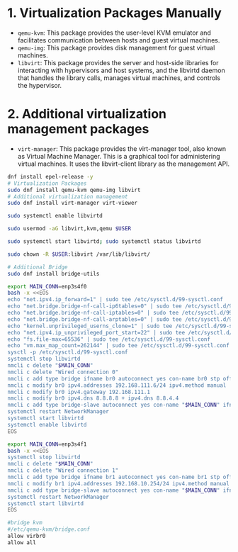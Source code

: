 # 1. Virtualization Packages Manually

- `qemu-kvm`: This package provides the user-level KVM emulator and facilitates communication between hosts and guest virtual machines.
- `qemu-img`: This package provides disk management for guest virtual machines.
- `libvirt`: This package provides the server and host-side libraries for interacting with hypervisors and host systems, and the libvirtd daemon that handles the library calls, manages virtual machines, and controls the hypervisor.

# 2. Additional virtualization management packages

- `virt-manager`: This package provides the virt-manager tool, also known as Virtual Machine Manager. This is a graphical tool for administering virtual machines. It uses the libvirt-client library as the management API.

```sh
dnf install epel-release -y
# Virtualization Packages
sudo dnf install qemu-kvm qemu-img libvirt
# Additional virtualization management
sudo dnf install virt-manager virt-viewer

sudo systemctl enable libvirtd

sudo usermod -aG libvirt,kvm,qemu $USER

sudo systemctl start libvirtd; sudo systemctl status libvirtd

sudo chown -R $USER:libvirt /var/lib/libvirt/

# Additional Bridge
sudo dnf install bridge-utils

export MAIN_CONN=enp3s4f0
bash -x <<EOS
echo "net.ipv4.ip_forward=1" | sudo tee /etc/sysctl.d/99-sysctl.conf
echo "net.bridge.bridge-nf-call-ip6tables=0" | sudo tee /etc/sysctl.d/99-sysctl.conf
echo "net.bridge.bridge-nf-call-iptables=0" | sudo tee /etc/sysctl.d/99-sysctl.conf
echo "net.bridge.bridge-nf-call-arptables=0" | sudo tee /etc/sysctl.d/99-sysctl.conf
echo "kernel.unprivileged_userns_clone=1" | sudo tee /etc/sysctl.d/99-sysctl.conf
echo "net.ipv4.ip_unprivileged_port_start=22" | sudo tee /etc/sysctl.d/99-sysctl.conf
echo "fs.file-max=65536" | sudo tee /etc/sysctl.d/99-sysctl.conf
echo "vm.max_map_count=262144" | sudo tee /etc/sysctl.d/99-sysctl.conf
sysctl -p /etc/sysctl.d/99-sysctl.conf
systemctl stop libvirtd
nmcli c delete "$MAIN_CONN"
nmcli c delete "Wired connection 0"
nmcli c add type bridge ifname br0 autoconnect yes con-name br0 stp off
nmcli c modify br0 ipv4.addresses 192.168.111.6/24 ipv4.method manual
nmcli c modify br0 ipv4.gateway 192.168.111.1
nmcli c modify br0 ipv4.dns 8.8.8.8 + ipv4.dns 8.8.4.4
nmcli c add type bridge-slave autoconnect yes con-name "$MAIN_CONN" ifname "$MAIN_CONN" master br0
systemctl restart NetworkManager
systemctl start libvirtd
systemctl enable libvirtd
EOS

export MAIN_CONN=enp3s4f1
bash -x <<EOS
systemctl stop libvirtd
nmcli c delete "$MAIN_CONN"
nmcli c delete "Wired connection 1"
nmcli c add type bridge ifname br1 autoconnect yes con-name br1 stp off
nmcli c modify br1 ipv4.addresses 192.168.10.254/24 ipv4.method manual
nmcli c add type bridge-slave autoconnect yes con-name "$MAIN_CONN" ifname "$MAIN_CONN" master br1
systemctl restart NetworkManager
systemctl start libvirtd
EOS

#bridge kvm
#/etc/qemu-kvm/bridge.conf
allow virbr0
allow all
```
